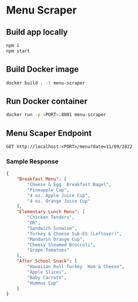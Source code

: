 # Menu Scraper

## Build app locally
```bash
npm i
npm start
```

## Build Docker image
```bash
docker build . -t menu-scraper
```

## Run Docker container
```bash
docker run -p <PORT>:8081 menu-scraper
```


## Menu Scaper Endpoint
```
GET http://localhost:<PORT>/menu?date=11/09/2022
```
### Sample Response
```json
{
    "Breakfast Menu": [
        "Cheese & Egg  Breakfast Bagel",
        "Pineapple Cup",
        "4 oz. Apple Juice Cup",
        "4 oz. Orange Juice Cup"
    ],
    "Elementary Lunch Menu": [
        "Chicken Tenders",
        "OR",
        "Sandwich Sunwise",
        "Turkey & Cheese Sub-ES (Leftover)",
        "Mandarin Orange Cup",
        "Cheesy Steamed Broccoli",
        "Grape Tomatoes"
    ],
    "After School Snack": [
        "Hawaiian Roll Turkey  Ham & Cheese",
        "Apple Slices",
        "Baby Carrots",
        "Hummus Cup"
    ]
}
```